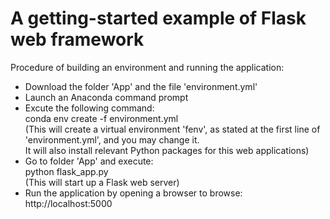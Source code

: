 # A getting-started example of Flask web framework
Procedure of building an environment and running the application: <br />
- Download the folder 'App' and the file 'environment.yml' <br />
- Launch an Anaconda command prompt <br />
- Excute the following command: <br />
  conda env create -f environment.yml <br />
  (This will create a virtual environment 'fenv', as stated at the first line of 'environment.yml', and you may change it. <br />
   It will also install relevant Python packages for this web applications) <br />
- Go to folder 'App' and execute: <br />
  python flask_app.py <br />
  (This will start up a Flask web server) <br />
- Run the application by opening a browser to browse: <br />
  http://localhost:5000 <br />
